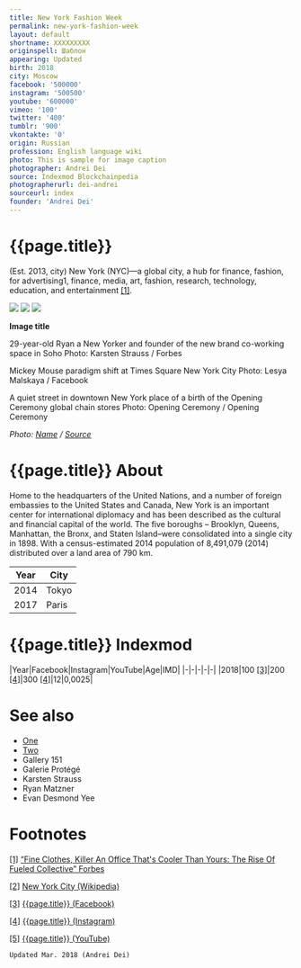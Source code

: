 ```yaml
---
title: New York Fashion Week
permalink: new-york-fashion-week
layout: default
shortname: XXXXXXXXX
originspell: Шаблон
appearing: Updated
birth: 2018
city: Moscow
facebook: '500000'
instagram: '500500'
youtube: '600000'
vimeo: '100'
twitter: '400'
tumblr: '900'
vkontakte: '0'
origin: Russian
profession: English language wiki
photo: This is sample for image caption
photographer: Andrei Dei
source: Indexmod Blockchainpedia
photographerurl: dei-andrei
sourceurl: index
founder: 'Andrei Dei'
---
```


# {{page.title}}

(Est. 2013, city) New York (NYC)—a global city, a hub for finance, fashion, for advertising1, finance, media, art, fashion, research, technology, education, and entertainment <span id="a1">[\[1\]](#f1)</span>.

![](/encyclopedia/images/nyc-1.jpg)
![](/encyclopedia/images/nyc-2.jpg)
![](/encyclopedia/images/nyc-3.jpg)


**Image title**

29-year-old Ryan a New Yorker and founder of the new brand co-working space in Soho
Photo: Karsten Strauss / Forbes

Mickey Mouse paradigm shift at Times Square New York City
Photo: Lesya Malskaya / Facebook

A quiet street in downtown New York place of a birth of the Opening Ceremony global chain stores
Photo: Opening Ceremony  / Opening Ceremony

*Photo: [Name](index) / [Source](index)*

# {{page.title}} About

Home to the headquarters of the United Nations, and a number of foreign embassies to the United States and Canada, New York is an important center for international diplomacy and has been described as the cultural and financial capital of the world. The five boroughs – Brooklyn, Queens, Manhattan, the Bronx, and Staten Island–were consolidated into a single city in 1898. With a census-estimated 2014 population of 8,491,079 (2014) distributed over a land area of 790 km.

|Year|City|
|-|-|
|2014|Tokyo|
|2017|Paris|

# {{page.title}} Indexmod

|Year|Facebook|Instagram|YouTube|Age|IMD|
|-|-|-|-|-|
|2018|100 <span id="a3">[\[3\]](#f3)</span>|200 <span id="a4">[\[4\]](#f4)</span>|300 <span id="a4">[\[4\]](#f4)</span>|12|0,0025|


# See also

+ [One](index)
+ [Two](index)
+ Gallery 151
+ Galerie Protégé
+ Karsten Strauss
+ Ryan Matzner
+ Evan Desmond Yee

# Footnotes

[[1]](#a1) <span id="f1"></span> [“Fine Clothes, Killer An Office That's Cooler Than Yours: The Rise Of Fueled Collective” Forbes](https://www.forbes.com/forbes/welcome/?toURL=https://www.forbes.com/sites/karstenstrauss/2014/02/20/fine-clothes-killer-apps-an-office-thats-cooler-than-yours-the-rise-of-fueled-collective/&refURL=&referrer=)

[[2]](#a2) <span id="f2"></span> [New York City (Wikipedia)](https://en.wikipedia.org/wiki/New_York_City)

[[3]](#a3) <span id="f3"></span> [{{page.title}} (Facebook)](index)

[[4]](#a4) <span id="f4"></span> [{{page.title}} (Instagram)](index)

[[5]](#a5) <span id="f5"></span> [{{page.title}} (YouTube)](index)

`Updated Mar. 2018 (Andrei Dei)`
